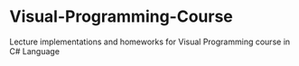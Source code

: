 # Visual-Programming-Course
Lecture implementations and homeworks for Visual Programming course in C# Language
